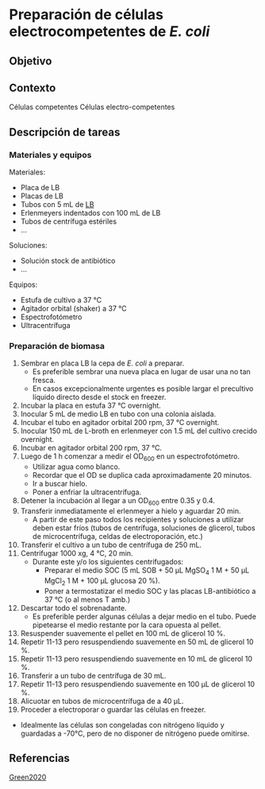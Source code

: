 # Preparación de células electrocompetentes de *E. coli*

## Objetivo



## Contexto

Células competentes
Células electro-competentes

## Descripción de tareas

### Materiales y equipos

Materiales:

- Placa de LB
- Placas de LB
- Tubos con 5 mL de [LB](../Media/m001.md)
- Erlenmeyers indentados con 100 mL de LB
- Tubos de centrífuga estériles
- ...

Soluciones:

- Solución stock de antibiótico
- ...

Equipos:

- Estufa de cultivo a 37 °C
- Agitador orbital (shaker) a 37 °C
- Espectrofotómetro
- Ultracentrífuga

### Preparación de biomasa

1. Sembrar en placa LB la cepa de *E. coli* a preparar.
   - Es preferible sembrar una nueva placa en lugar de usar una no tan fresca.
   - En casos excepcionalmente urgentes es posible largar el precultivo líquido directo desde el stock en freezer.
2. Incubar la placa en estufa 37 °C overnight.
3. Inocular 5 mL de medio LB en tubo con una colonia aislada.
4. Incubar el tubo en agitador orbital 200 rpm, 37 °C overnight.
5. Inocular 150 mL de L-broth en erlenmeyer con 1.5 mL del cultivo crecido overnight.
6. Incubar en agitador orbital 200 rpm, 37 °C.
7. Luego de 1 h comenzar a medir el OD<sub>600</sub> en un espectrofotómetro.
   - Utilizar agua como blanco.
   - Recordar que el OD se duplica cada aproximadamente 20 minutos.
   - Ir a buscar hielo.
   - Poner a enfriar la ultracentrífuga.
8. Detener la incubación al llegar a un OD<sub>600</sub> entre 0.35 y 0.4.
9. Transferir inmediatamente el erlenmeyer a hielo y aguardar 20 min.
    - A partir de este paso todos los recipientes y soluciones a utilizar deben estar fríos (tubos de centrífuga, soluciones de glicerol, tubos de microcentrífuga, celdas de electroporación, etc.)
10. Transferir el cultivo a un tubo de centrífuga de 250 mL.
11. Centrifugar 1000 xg, 4 °C, 20 min.
    - Durante este y/o los siguientes centrifugados:
      - Preparar el medio SOC (5 mL SOB + 50 μL MgSO<sub>4</sub> 1 M + 50 μL MgCl<sub>2</sub> 1 M + 100 μL glucosa 20 %).
      - Poner a termostatizar el medio SOC y las placas LB-antibiótico a 37 °C (o al menos T amb.)
12. Descartar todo el sobrenadante.
    - Es preferible perder algunas células a dejar medio en el tubo. Puede pipetearse el medio restante por la cara opuesta al pellet.
13. Resuspender suavemente el pellet en 100 mL de glicerol 10 %.
14. Repetir 11-13 pero resuspendiendo suavemente en 50 mL de glicerol 10 %.
15. Repetir 11-13 pero resuspendiendo suavemente en 10 mL de glicerol 10 %.
16. Transferir a un tubo de centrífuga de 30 mL.
17. Repetir 11-13 pero resuspendiendo suavemente en 100 μL de glicerol 10 %.
18. Alicuotar en tubos de microcentrífuga de a 40 μL.
19. Proceder a electroporar o guardar las células en freezer.
   - Idealmente las células son congeladas con nitrógeno líquido y guardadas a -70°C, pero de no disponer de nitrógeno puede omitirse.

## Referencias
[Green2020](http://dx.doi.org/10.1101/pdb.prot101220 "Transformation of Escherichia coli by Electroporation")


